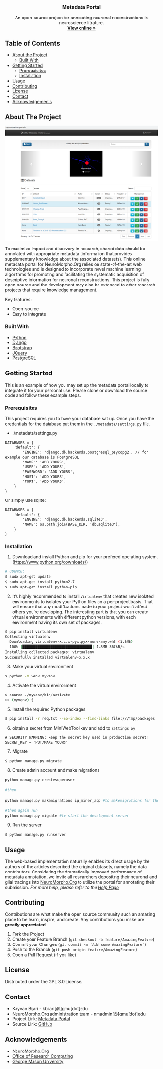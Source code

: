 <!-- PROJECT LOGO -->
<br />
<p align="center">
  <h3 align="center">Metadata Portal</h3>

  <p align="center">
     An open-source project for annotating neuronal reconstructions in neuroscience litrature.
    <br />
    <a href="http://cng-nmo-meta.orc.gmu.edu/"><strong>View online »</strong></a>
    <br />
  </p>
</p>



<!-- TABLE OF CONTENTS -->
## Table of Contents

* [About the Project](#about-the-project)
  * [Built With](#built-with)
* [Getting Started](#getting-started)
  * [Prerequisites](#prerequisites)
  * [Installation](#installation)
* [Usage](#usage)
* [Contributing](#contributing)
* [License](#license)
* [Contact](#contact)
* [Acknowledgements](#acknowledgements)



<!-- ABOUT THE PROJECT -->
## About The Project

[![Product Name Screen Shot][product-screenshot]](https://example.com)

To maximize impact and discovery in research, shared data should be annotated with appropriate metadata (information that provides supplementary knowledge about the associated datasets). This online metadata portal for NeuroMorpho.Org relies on state-of-the-art web technologies and is designed to incorporate novel machine learning algorithms for promoting and facilitating the systematic acquisition of descriptive information for neuronal reconstructions. This project is fully open-source and the development may also be extended to other research projects that require knowledge management.

Key features:
* Open-source
* Easy to integrate

### Built With
* [Python](https://www.python.org/)
* [Django](https://www.djangoproject.com/)
* [Bootstrap](https://getbootstrap.com)
* [JQuery](https://jquery.com)
* [PostgreSQL](https://www.postgresql.org/)


<!-- GETTING STARTED -->
## Getting Started

This is an example of how you may set up the metadata portal locally to integrate it for your personal use.
Please clone or download the source code and follow these example steps.

### Prerequisites
This project requires you to have your database sat up. Once you have the credentials for the database put them in the `./metadata/settings.py` file.
* ./metadata/settings.py
```
DATABASES = {
    'default': {
        'ENGINE': 'django.db.backends.postgresql_psycopg2', // for example our database is PostgreSQL
        'NAME': 'ADD YOURS',
	    'USER': 'ADD YOURS',
	    'PASSWORD': 'ADD YOURS',
	    'HOST': 'ADD YOURS', 
	    'PORT': 'ADD YOURS',
    }
}
```
Or simply use sqlite:
```
DATABASES = {
    'default': {
        'ENGINE': 'django.db.backends.sqlite3',
        'NAME': os.path.join(BASE_DIR, 'db.sqlite3'),
    }
}
```

### Installation

1. Download and install Python and pip for your prefered operating system. (https://www.python.org/downloads/)
```sh
# ubuntu:
$ sudo apt-get update
$ sudo apt-get install python2.7
$ sudo apt-get install python-pip
```
2. It’s highly recommended to install `Virtualenv` that creates new isolated environments to isolates your Python files on a per-project basis. That will ensure that any modifications made to your project won’t affect others you’re developing. The interesting part is that you can create virtual environments with different python versions, with each environment having its own set of packages.
```sh
$ pip install virtualenv
Collecting virtualenv
  Downloading virtualenv-x.x.x-pyx.pyx-none-any.whl (1.8MB)
  100% |████████████████████████████████| 1.8MB 367kB/s
Installing collected packages: virtualenv
Successfully installed virtualenv-x.x.x
```
3. Make your virtual environment
```sh
$ python -m venv myvenv
```
4. Activate the virtual environment
```sh
$ source ./myvenv/bin/activate
>> (myvenv) $
```
5. Install the required Python packages
```sh
$ pip install -r req.txt --no-index --find-links file:///tmp/packages
```
6. obtain a secret from [MiniWebTool](https://miniwebtool.com/django-secret-key-generator/) key and add to `settings.py`
```
# SECURITY WARNING: keep the secret key used in production secret!
SECRET_KEY = 'PUT/MAKE YOURS'
```
7. Migrate
```sh
$ python manage.py migrate
```
8. Create admin account and make migrations
```sh
python manage.py createsuperuser

#then

python manage.py makemigrations ig_miner_app #to makemigrations for the app

#then again run
python manage.py migrate #to start the development server
```
9. Run the server
```sh
$ python manage.py runserver
```
<!-- USAGE EXAMPLES -->
## Usage

The web-based implementation naturally enables its direct usage by the authors of the articles described the original datasets, namely the data contributors. Considering the dramatically improved performance of metadata annotation, we invite all researchers depositing their neuronal and glial tracings into [NeuroMorpho.Org](http://neuromorpho.org/) to utilize the portal for annotating their submission.
_For more help, please refer to the [Help Page](http://cng-nmo-meta.orc.gmu.edu/help/)_


<!-- CONTRIBUTING -->
## Contributing

Contributions are what make the open source community such an amazing place to be learn, inspire, and create. Any contributions you make are **greatly appreciated**.

1. Fork the Project
2. Create your Feature Branch (`git checkout -b feature/AmazingFeature`)
3. Commit your Changes (`git commit -m 'Add some AmazingFeature'`)
4. Push to the Branch (`git push origin feature/AmazingFeature`)
5. Open a Pull Request (if you like)



<!-- LICENSE -->
## License
Distributed under the GPL 3.0 License.



<!-- CONTACT -->
## Contact

- Kayvan Bijari - kbijari[@]gmu[dot]edu
- NeuroMorpho.Org administration team - nmadmin[@]gmu[dot]edu
- Project Link: [Metadata Portal](http://cng-nmo-meta.orc.gmu.edu/)
- Source Link: [GitHub](https://github.com/NeuroMorpho/metadata-portal)


<!-- ACKNOWLEDGEMENTS -->
## Acknowledgements
* [NeuroMorpho.Org](http://neuromorpho.org/)
* [Office of Research Computing](https://orc.gmu.edu/)
* [George Mason University](https://www2.gmu.edu/)


<!-- MARKDOWN LINKS & IMAGES -->
[contributors-shield]: https://img.shields.io/github/contributors/othneildrew/Best-README-Template.svg?style=flat-square
[contributors-url]: https://github.com/othneildrew/Best-README-Template/graphs/contributors
[forks-shield]: https://img.shields.io/github/forks/othneildrew/Best-README-Template.svg?style=flat-square
[forks-url]: https://github.com/othneildrew/Best-README-Template/network/members
[stars-shield]: https://img.shields.io/github/stars/othneildrew/Best-README-Template.svg?style=flat-square
[stars-url]: https://github.com/othneildrew/Best-README-Template/stargazers
[issues-shield]: https://img.shields.io/github/issues/othneildrew/Best-README-Template.svg?style=flat-square
[issues-url]: https://github.com/othneildrew/Best-README-Template/issues
[license-shield]: https://img.shields.io/github/license/othneildrew/Best-README-Template.svg?style=flat-square
[license-url]: https://github.com/othneildrew/Best-README-Template/blob/master/LICENSE.txt
[linkedin-shield]: https://img.shields.io/badge/-LinkedIn-black.svg?style=flat-square&logo=linkedin&colorB=555
[linkedin-url]: https://linkedin.com/in/othneildrew
[product-screenshot]: images/main.png


